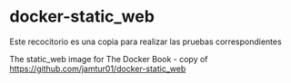 docker-static_web
=================

Este recocitorio es una copia para realizar las pruebas correspondientes

The static_web image for The Docker Book - copy of https://github.com/jamtur01/docker-static_web
